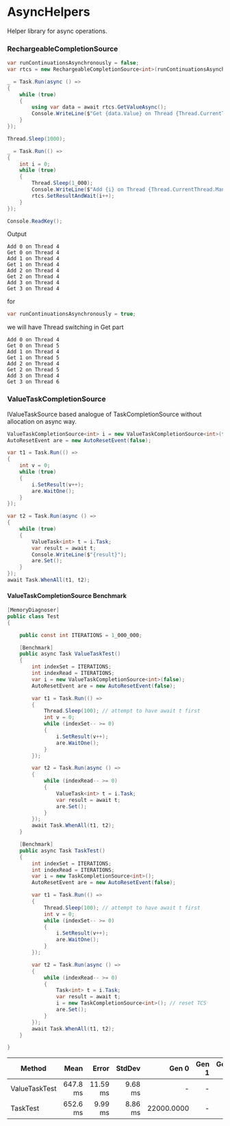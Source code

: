 # AsyncHelpers
Helper library for async operations.

### RechargeableCompletionSource

```C#
var runContinuationsAsynchronously = false;
var rtcs = new RechargeableCompletionSource<int>(runContinuationsAsynchronously);

_ = Task.Run(async () =>
{
    while (true)
    {
        using var data = await rtcs.GetValueAsync();
        Console.WriteLine($"Get {data.Value} on Thread {Thread.CurrentThread.ManagedThreadId}");
    }
});

Thread.Sleep(1000);

_ = Task.Run(() =>
{
    int i = 0;
    while (true)
    {
        Thread.Sleep(1_000);
        Console.WriteLine($"Add {i} on Thread {Thread.CurrentThread.ManagedThreadId}");
        rtcs.SetResultAndWait(i++);
    }
});

Console.ReadKey();
```

Output
```
Add 0 on Thread 4
Get 0 on Thread 4
Add 1 on Thread 4
Get 1 on Thread 4
Add 2 on Thread 4
Get 2 on Thread 4
Add 3 on Thread 4
Get 3 on Thread 4
```
for 
```C#
var runContinuationsAsynchronously = true; 
```
we will have Thread switching in Get part

```
Add 0 on Thread 4
Get 0 on Thread 5
Add 1 on Thread 4
Get 1 on Thread 5
Add 2 on Thread 4
Get 2 on Thread 5
Add 3 on Thread 4
Get 3 on Thread 6
```

### ValueTaskCompletionSource

IValueTaskSource based analogue of TaskCompletionSource without allocation on async way.

```C#
ValueTaskCompletionSource<int> i = new ValueTaskCompletionSource<int>(false);
AutoResetEvent are = new AutoResetEvent(false);

var t1 = Task.Run(() =>
{
    int v = 0;
    while (true)
    {
        i.SetResult(v++);
        are.WaitOne();
    }
});

var t2 = Task.Run(async () =>
{
    while (true)
    {
        ValueTask<int> t = i.Task;
        var result = await t;
        Console.WriteLine($"{result}");
        are.Set();
    }
});
await Task.WhenAll(t1, t2);
```

#### ValueTaskCompletionSource Benchmark

```C#
[MemoryDiagnoser]
public class Test
{

    public const int ITERATIONS = 1_000_000;

    [Benchmark]
    public async Task ValueTaskTest()
    {
        int indexSet = ITERATIONS;
        int indexRead = ITERATIONS;
        var i = new ValueTaskCompletionSource<int>(false);
        AutoResetEvent are = new AutoResetEvent(false);

        var t1 = Task.Run(() =>
        {
            Thread.Sleep(100); // attempt to have await t first
            int v = 0;
            while (indexSet-- >= 0)
            {
                i.SetResult(v++);
                are.WaitOne();
            }
        });

        var t2 = Task.Run(async () =>
        {
            while (indexRead-- >= 0)
            {
                ValueTask<int> t = i.Task;
                var result = await t;
                are.Set();
            }
        });
        await Task.WhenAll(t1, t2);
    }

    [Benchmark]
    public async Task TaskTest()
    {
        int indexSet = ITERATIONS;
        int indexRead = ITERATIONS;
        var i = new TaskCompletionSource<int>();
        AutoResetEvent are = new AutoResetEvent(false);

        var t1 = Task.Run(() =>
        {
            Thread.Sleep(100); // attempt to have await t first
            int v = 0;
            while (indexSet-- >= 0)
            {
                i.SetResult(v++);
                are.WaitOne();
            }
        });

        var t2 = Task.Run(async () =>
        {
            while (indexRead-- >= 0)
            {
                Task<int> t = i.Task;
                var result = await t;
                i = new TaskCompletionSource<int>(); // reset TCS
                are.Set();
            }
        });
        await Task.WhenAll(t1, t2);
    }

}
```

|        Method |     Mean |    Error |  StdDev |      Gen 0 | Gen 1 | Gen 2 |   Allocated |
|-------------- |---------:|---------:|--------:|-----------:|------:|------:|------------:|
| ValueTaskTest | 647.8 ms | 11.59 ms | 9.68 ms |          - |     - |     - |     1.09 KB |
|      TaskTest | 652.6 ms |  9.99 ms | 8.86 ms | 22000.0000 |     - |     - | 93751.19 KB |
